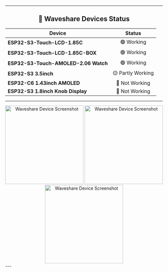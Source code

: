 
---
<h2 align="center">🌊 Waveshare Devices Status</h2>

<div align="center">

| Device                               |     Status       |
|--------------------------------------|:----------------:|
| **ESP32-S3-Touch-LCD-1.85C**         | 🟢 Working       |
| **ESP32-S3-Touch-LCD-1.85C-BOX**     | 🟢 Working       |
| **ESP32-S3-Touch-AMOLED-2.06 Watch** | 🟢 Working       |
| **ESP32-S3 3.5inch**                 | 🟡 Partly Working|
| **ESP32-C6 1.43inch AMOLED**         | 🔴 Not Working   |
| **ESP32-S3 1.8inch Knob Display**    | 🔴 Not Working   |

</div>

---

<div align="center">
  <img src="https://github.com/user-attachments/assets/1b2064e1-f782-4055-ba86-027fdd94931f" width="250" alt="Waveshare Device Screenshot" />
  <img src="https://github.com/user-attachments/assets/968501c5-c2a0-4763-b82e-b4a91fdfa802" width="250" alt="Waveshare Device Screenshot" />
  <img src="https://github.com/user-attachments/assets/5dacb9c1-3017-4d1b-8ef6-7eb89e45ff76" width="250" alt="Waveshare Device Screenshot" />
</div>
---
